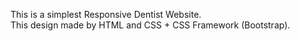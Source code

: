 This is a simplest Responsive Dentist Website.<br/>
This design made by HTML and CSS + CSS Framework (Bootstrap).